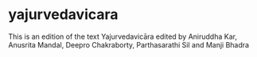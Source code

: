 # yajurvedavicara
This is an edition of the text Yajurvedavicāra edited by Aniruddha Kar, Anusrita Mandal, Deepro Chakraborty, Parthasarathi Sil and Manji Bhadra
